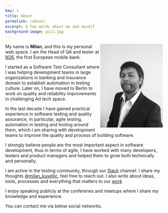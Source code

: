 ```yaml
---
key: 1
title: About
permalink: /about/
excerpt: A few words about me and myself
background-image: pic2.jpg
---
```


<img src="/images/milan.jpg"
     style="float: right; width: 200px" />
My name is **Milan**, and this is my personal web space. 
I am the Head of QA and tester at [N26](https://n26.com), the first European mobile bank.

I started as a Software Test Consultant where I was helping development teams in large organizations in banking and insurance domain to establish automation in testing culture. Later on, I have moved to Berlin to work on quality and reliability improvements in challenging Ad tech space.

In the last decade I have gained practical experience in software testing and quality assurance, in particular, agile testing, automation in testing and tooling around them, which I am sharing with development teams to improve the quality and process of building software.

I strongly believe people are the most important aspect in software development, thus in terms of agile, I have worked with many developers, testers and product managers and helped them to grow both technically and personally.

I am active in the testing community, through our [Slack](https://testersio.slack.com) channel. I share my thoughts @[milan_kuveljic](https://twitter.com/milan_kuveljic), feel free to reach out. I also write about ideas, tools, processes and everything that matters to our [work](/works.)

I enjoy speaking publicly at the conferenes and meetups where I share my knowledge and experience.

You can contact me via below social networks.







